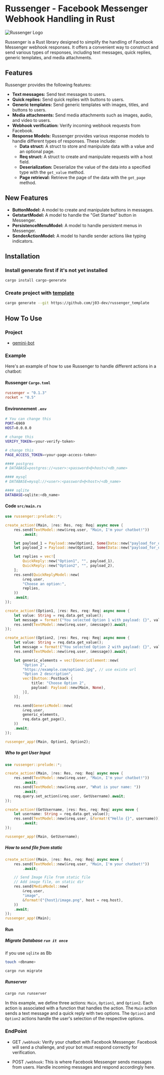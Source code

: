 # Russenger - Facebook Messenger Webhook Handling in Rust

![Russenger Logo](./image.png)

Russenger is a Rust library designed to simplify the handling of Facebook Messenger webhook responses. It offers a
convenient way to construct and send various types of responses, including text messages, quick replies, generic
templates, and media attachments.

## Features

Russenger provides the following features:

- **Text messages:** Send text messages to users.
- **Quick replies:** Send quick replies with buttons to users.
- **Generic templates:** Send generic templates with images, titles, and buttons to users.
- **Media attachments:** Send media attachments such as images, audio, and video to users.
- **Webhook verification:** Verify incoming webhook requests from Facebook.
- **Response Models:** Russenger provides various response models to handle different types of responses. These include:
  - **Data struct:** A struct to store and manipulate data with a value and an optional page.
  - **Req struct:** A struct to create and manipulate requests with a host field.
  - **Deserialization:** Deserialize the value of the data into a specified type with the `get_value` method.
  - **Page retrieval:** Retrieve the page of the data with the `get_page` method.

## New Features
- **ButtonModel:** A model to create and manipulate buttons in messages.
- **GetstartModel:** A model to handle the "Get Started" button in Messenger.
- **PersistenceMenuModel:** A model to handle persistent menus in Messenger.
- **SenderActionModel:** A model to handle sender actions like typing indicators.


## Installation

### Install generate first if it's not yet installed

```bash
cargo install cargo-generate
```

### Create project with [template](https://github.com/j03-dev/russenger_template)

```bash
cargo generate --git https://github.com/j03-dev/russenger_template
```

## How To Use

### Project

- [gemini-bot](https://github.com/j03-dev/gemini-bot)

### Example

Here's an example of how to use Russenger to handle different actions in a chatbot:

#### Russenger `Cargo.toml`

```toml
russenger = "0.1.3"
rocket = "0.5"
```

#### Environnement `.env`

```bash
# You can change this
PORT=6969
HOST=0.0.0.0

# change this
VERIFY_TOKEN=<your-verify-token>

# change this
PAGE_ACCESS_TOKEN=<your-page-access-token>

#### postgres
# DATABASE=postgres://<user>:<password>@<host>/<db_name>

#### mysql
# DATABASE=mysql://<user>:<password>@<host>/<db_name>

#### sqlite
DATABASE=sqlite:<db_name>
```

#### Code `src/main.rs`

```rust
use russenger::prelude::*;

create_action!(Main, |res: Res, req: Req| async move {
    res.send(TextModel::new(&req.user, "Main, I'm your chatbot!"))
        .await;

    let payload_1 = Payload::new(Option1, Some(Data::new("payload_for_option_1", None)));
    let payload_2 = Payload::new(Option2, Some(Data::new("payload_for_option_2", None)));

    let replies = vec![
        QuickReply::new("Option1", "", payload_1),
        QuickReply::new("Option2", "", payload_2),
    ];
    res.send(QuickReplyModel::new(
        &req.user,
        "Choose an option:",
        replies,
    ))
    .await;
});

create_action!(Option1, |res: Res, req: Req| async move {
    let value: String = req.data.get_value();
    let message = format!("You selected Option 1 with payload: {}", value);
    res.send(TextModel::new(&req.user, &message)).await;
});

create_action!(Option2, |res: Res, req: Req| async move {
    let value: String = req.data.get_value();
    let message = format!("You selected Option 2 with payload: {}", value);
    res.send(TextModel::new(&req.user, &message)).await;

    let generic_elements = vec![GenericElement::new(
        "Option 2",
        "https://example.com/option2.jpg", // use existe url
        "Option 2 description",
        vec![Button::Postback {
            title: "Choose Option 2",
            payload: Payload::new(Main, None),
        }],
    )];

    res.send(GenericModel::new(
        &req.user,
        generic_elements,
        req.data.get_page(),
    ))
    .await;
});

russenger_app!(Main, Option1, Option2);
```

##### Who to get User Input

```rust
use russenger::prelude::*;

create_action!(Main, |res: Res, req: Req| async move {
    res.send(TextModel::new(&req.user, "Main, I'm your chatbot!"))
        .await;
    res.send(TextModel::new(&req.user, "What is your name: "))
        .await;
    req.query.set_action(&req.user, GetUsername).await;
});

create_action!(GetUsername, |res: Res, req: Req| async move {
    let username: String = req.data.get_value();
    res.send(TextModel::new(&req.user, &format!("Hello {}", username)))
        .await;
});

russenger_app!(Main, GetUsername);
```

##### How to send file from static

```rust
create_action!(Main, |res: Res, req: Req| async move {
    res.send(TextModel::new(&req.user, "Main, I'm your chatbot!"))
        .await;

    // Send Image File from static file
    // Add image file, on static dir
    res.send(MediaModel::new(
        &req.user,
        "image",
        &format!("{host}/image.png", host = req.host),
    ))
    .await;
});
russenger_app!(Main);
```

#### Run

##### Migrate Database `run it once`

if you use `sqlite` as Bb

```bash
touch <dbname>
```

```bash
cargo run migrate
```

##### Runserver

```bash
cargo run runserver
```

In this example, we define three actions: `Main`, `Option1`, and `Option2`. Each action is associated with a function that handles the action. The `Main` action sends a text message and a quick reply with two options. The `Option1` and `Option2` actions handle the user's selection of the respective options.

### EndPoint

- GET `/webhook`: Verify your chatbot with Facebook Messenger. Facebook will send a challenge, and your bot must respond correctly for verification.

- POST `/webhook`: This is where Facebook Messenger sends messages from users. Handle incoming messages and respond accordingly here.
